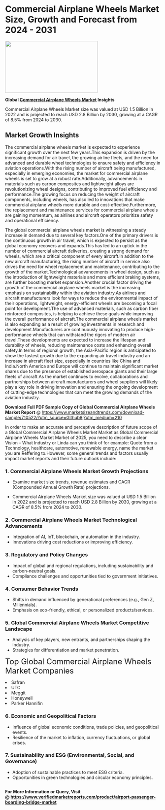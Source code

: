 <H1>Commercial Airplane Wheels Market Size, Growth and Forecast from 2024 - 2031</H1><img class="aligncenter size-medium wp-image-584254" src="https://thirdeyenews.in/wp-content/uploads/2024/09/Global-Market-Research-300x168.jpeg" alt="" width="300" height="168" /><p><strong>Global&nbsp;<a href="https://www.marketsizeandtrends.com/download-sample/710522/?utm_source=Github8j?utm_medium=210">Commercial Airplane Wheels Market</a> Insights</strong></p><p>Commercial Airplane Wheels Market size was valued at USD 1.5 Billion in 2022 and is projected to reach USD 2.8 Billion by 2030, growing at a CAGR of 8.5% from 2024 to 2030.</p><p><h2>Market Growth Insights</h2> <p>The commercial airplane wheels market is expected to experience significant growth over the next few years.This expansion is driven by the increasing demand for air travel, the growing airline fleets, and the need for advanced and durable wheel technologies to ensure safety and efficiency in aviation operations.With the rising number of aircraft being manufactured, especially in emerging economies, the market for commercial airplane wheels is set to grow at a robust rate.Additionally, advancements in materials such as carbon composites and lightweight alloys are revolutionizing wheel designs, contributing to improved fuel efficiency and performance.The growing focus on reducing the weight of aircraft components, including wheels, has also led to innovations that make commercial airplane wheels more durable and cost-effective.Furthermore, the replacement and maintenance services for commercial airplane wheels are gaining momentum, as airlines and aircraft operators prioritize safety and operational efficiency.</p> <p>The global commercial airplane wheels market is witnessing a steady increase in demand due to several key factors.One of the primary drivers is the continuous growth in air travel, which is expected to persist as the global economy recovers and expands.This has led to an uptick in the number of commercial aircraft deliveries, creating a strong demand for wheels, which are a critical component of every aircraft.In addition to the new aircraft manufacturing, the rising number of aircraft in service also drives the need for wheel replacement and maintenance, contributing to the growth of the market.Technological advancements in wheel design, such as the introduction of lightweight materials and more efficient braking systems, are further boosting market expansion.Another crucial factor driving the growth of the commercial airplane wheels market is the increasing emphasis on sustainability within the aviation industry.As airlines and aircraft manufacturers look for ways to reduce the environmental impact of their operations, lightweight, energy-efficient wheels are becoming a focal point for development.The use of advanced materials, such as carbon fiber reinforced composites, is helping to achieve these goals while improving the overall performance of aircraft.The commercial airplane wheels market is also expanding as a result of growing investments in research and development.Manufacturers are continuously innovating to produce high-performance wheels that can withstand the rigors of modern air travel.These developments are expected to increase the lifespan and durability of wheels, reducing maintenance costs and enhancing overall safety.In terms of regional growth, the Asia-Pacific region is anticipated to show the fastest growth due to the expanding air travel industry and an increase in aircraft fleet size, especially in countries like China and India.North America and Europe will continue to maintain significant market shares due to the presence of established aerospace giants and their large fleets of aircraft.As the market continues to evolve, collaborations and partnerships between aircraft manufacturers and wheel suppliers will likely play a key role in driving innovation and ensuring the ongoing development of cutting-edge technologies that can meet the growing demands of the aviation industry.<p><span class=""><strong>Download Full PDF Sample Copy of Global Commercial Airplane Wheels Market Report</strong> @ <a href="https://www.marketsizeandtrends.com/download-sample/710522/?utm_source=Github8j?utm_medium=210" target="_blank">https://www.marketsizeandtrends.com/download-sample/710522/?utm_source=Github8j?utm_medium=210</a></span></p><p>In order to make an accurate and perceptive description of future scope of a Global&nbsp;Commercial Airplane Wheels Market Market as Global&nbsp;Commercial Airplane Wheels Market Market of 2025, you need to describe a clear Vision &ndash; What Industry or Linda can you think of for example: Quote from a Technology, healthcare, automotive, renewable energy, name the market you are Reffering to.However, some general trends and factors usually impact market reports and their future outlook include:</p><h3>1.&nbsp;<strong>Commercial Airplane Wheels Market Growth Projections</strong></h3><ul><li>Examine market size trends, revenue estimates and CAGR (Compounded Annual Growth Rate) projections.</li><li><p>Commercial Airplane Wheels Market size was valued at USD 1.5 Billion in 2022 and is projected to reach USD 2.8 Billion by 2030, growing at a CAGR of 8.5% from 2024 to 2030.</p></li></ul><h3>2.&nbsp;<strong>Commercial Airplane Wheels Market Technological Advancements</strong></h3><ul><li>Integration of AI, IoT, blockchain, or automation in the industry.</li><li>Innovations driving cost reductions or improving efficiency.</li></ul><h3>3.&nbsp;<strong>Regulatory and Policy Changes</strong></h3><ul><li>Impact of global and regional regulations, including sustainability and carbon-neutral goals.</li><li>Compliance challenges and opportunities tied to government initiatives.</li></ul><h3>4.&nbsp;<strong>Consumer Behavior Trends</strong></h3><ul><li>Shifts in demand influenced by generational preferences (e.g., Gen Z, Millennials).</li><li>Emphasis on eco-friendly, ethical, or personalized products/services.</li></ul><h3>5.&nbsp;<strong>Global Commercial Airplane Wheels Market Competitive Landscape</strong></h3><ul><li>Analysis of key players, new entrants, and partnerships shaping the industry.</li><li>Strategies for differentiation and market penetration.</li></ul><p data-pm-slice="1 1 []"><span style="color: inherit; font-family: inherit; font-size: 25px;">Top Global Commercial Airplane Wheels Market Companies</span></p><div class="" data-test-id=""><p><li>Safran</li><li> UTC</li><li> Meggit</li><li> Honeywell</li><li> Parker Hannifin</li></p></div><h3>6.&nbsp;<strong>Economic and Geopolitical Factors</strong></h3><ul><li>Influence of global economic conditions, trade policies, and geopolitical events.</li><li>Resilience of the market to inflation, currency fluctuations, or global crises.</li></ul><h3>7.&nbsp;<strong>Sustainability and ESG (Environmental, Social, and Governance)</strong></h3><ul><li>Adoption of sustainable practices to meet ESG criteria.</li><li>Opportunities in green technologies and circular economy principles.</li></ul><h2><strong style="font-size: 14px;">For More Information or Query, Visit @&nbsp;</strong><a style="background-color: #ffffff; font-size: 14px;" href="https://www.marketsizeandtrends.com/report/commercial-airplane-wheels-market/" target="_blank">https://www.verifiedmarketreports.com/product/airport-passenger-boarding-bridge-market</a></h2>